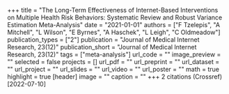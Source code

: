 +++
title = "The Long-Term Effectiveness of Internet-Based Interventions on Multiple Health Risk Behaviors: Systematic Review and Robust Variance Estimation Meta-Analysis"
date = "2021-01-01"
authors = ["F Tzelepis", "A Mitchell", "L Wilson", "E Byrnes", "A Haschek", "L Leigh", "C Oldmeadow"]
publication_types = ["2"]
publication = "Journal of Medical Internet Research, 23(12)"
publication_short = "Journal of Medical Internet Research, 23(12)"
tags = ["meta-analysis"]
url_code = ""
image_preview = ""
selected = false
projects = []
url_pdf = ""
url_preprint = ""
url_dataset = ""
url_project = ""
url_slides = ""
url_video = ""
url_poster = ""
math = true
highlight = true
[header]
image = ""
caption = ""
+++
2 citations (Crossref) [2022-07-10]
